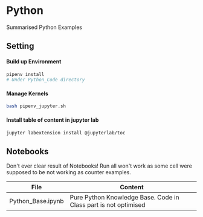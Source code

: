 # Python
Summarised Python Examples
## Setting
#### Build up Environment
```bash
pipenv install
# Under Python_Code directory
```

#### Manage Kernels
```bash
bash pipenv_jupyter.sh
```

#### Install table of content in jupyter lab
```bash
jupyter labextension install @jupyterlab/toc
```

## Notebooks
Don't ever clear result of Notebooks! Run all won't work as some cell were supposed to 
be not working as counter examples.

File | Content
------------ | ------------
Python_Base.ipynb | Pure Python Knowledge Base. Code in Class part is not optimised
